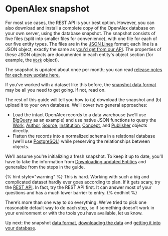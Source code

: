 # OpenAlex snapshot

For most use cases, the REST API is your best option. However, you can also download and install a complete copy of the OpenAlex database on your own server, using the database snapshot. The snapshot consists of five files (split into smaller files for convenience), with one file for each of our five entity types. The files are in the [JSON Lines](https://jsonlines.org/) format; each line is a JSON object, exactly the same as [you'd get from our API](../the-data/works/get-a-single-work.md). The properties of these JSON objects are documented in each entity's object section (for example, the [`Work`](../the-data/works/work-object/) object).

The snapshot is updated about once per month; you can read [release notes for each new update here.](https://github.com/ourresearch/openalex-guts/blob/main/files-for-datadumps/standard-format/RELEASE\_NOTES.txt)

If you've worked with a dataset like this before, the [snapshot data format](snapshot-data-format.md) may be all you need to get going. If not, read on.

The rest of this guide will tell you how to (a) download the snapshot and (b) upload it to your own database. We’ll cover two general approaches:

* Load the intact OpenAlex records to a data warehouse (we’ll use [BigQuery](https://cloud.google.com/bigquery) as an example) and use native JSON functions to query the [Work](../the-data/works/work-object/), [Author](../the-data/authors/author-object.md), [Source](../the-data/sources/source-object.md), [Institution](../the-data/institutions/institution-object.md), [Concept](../the-data/concepts/concept-object.md), and [Publisher](../the-data/publishers/publisher-object.md) objects directly.
* Flatten the records into a normalized schema in a relational database (we’ll use [PostgreSQL](https://www.postgresql.org/)) while preserving the relationships between objects.

We'll assume you're initializing a fresh snapshot. To keep it up to date, you'll have to take the information from [Downloading updated Entities](snapshot-data-format.md#downloading-updated-entities) and generalize from the steps in the guide.

{% hint style="warning" %}
This is hard. Working with such a big and complicated dataset hardly ever goes according to plan. If it gets scary, try the [REST API](../the-api/api-overview.md). In fact, try the REST API first. It can answer most of your questions and has a much lower barrier to entry.
{% endhint %}

There’s more than one way to do everything. We’ve tried to pick one reasonable default way to do each step, so if something doesn’t work in your environment or with the tools you have available, let us know.

Up next: the snapshot [data format](snapshot-data-format.md), [downloading the data](download-to-your-machine.md) and [getting it into your database](upload-to-your-database/).

